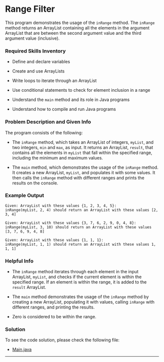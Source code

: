 # Range Filter

This program demonstrates the usage of the `inRange` method. The `inRange` method returns an ArrayList containing all the elements in the argument ArrayList that are between the second argument value and the third argument value (inclusive).

### Required Skills Inventory

- Define and declare variables

- Create and use ArrayLists
- Write loops to iterate through an ArrayList
- Use conditional statements to check for element inclusion in a range
- Understand the `main` method and its role in Java programs
- Understand how to compile and run Java programs

### Problem Description and Given Info

The program consists of the following:

- The `inRange` method, which takes an ArrayList of integers, `myList`, and two integers, `min` and `max`, as input. It returns an ArrayList, `result`, that contains all the elements in `myList` that fall within the specified range, including the minimum and maximum values.

- The `main` method, which demonstrates the usage of the `inRange` method. It creates a new ArrayList, `myList`, and populates it with some values. It then calls the `inRange` method with different ranges and prints the results on the console.

### Example Output

```
Given: ArrayList with these values {1, 2, 3, 4, 5}:
inRange(myList, 2, 4) should return an ArrayList with these values [2, 3, 4]

Given: ArrayList with these values {3, 7, 6, 2, 9, 0, 4, 8}:
inRange(myList, 3, 10) should return an ArrayList with these values [3, 7, 6, 9, 4, 8]

Given: ArrayList with these values {1, 1, 1}:
inRange(myList, 1, 1) should return an ArrayList with these values 1, 1, 1]
```

### Helpful Info

* The `inRange` method iterates through each element in the input ArrayList, `myList`, and checks if the current element is within the specified range. If an element is within the range, it is added to the `result` ArrayList.

* The `main` method demonstrates the usage of the `inRange` method by creating a new ArrayList, populating it with values, calling `inRange` with different ranges, and printing the results.

* Zero is considered to be within the range.

### Solution

To see the code solution, please check the following file:

* [Main.java](/Projects_02/All_In_Range/Main.java)

---
